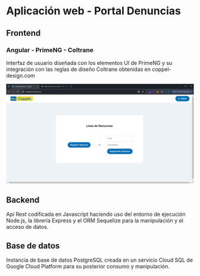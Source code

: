 # Aplicación web - Portal Denuncias
## Frontend
### Angular - PrimeNG - Coltrane
Interfaz de usuario diseñada con los elementos UI de PrimeNG y su integración con las reglas de diseño Coltrane obtenidas en coppel-design.com

![Panel denuncias](./img/panel-denuncias.jpg)

## Backend
Api Rest codificada en Javascript haciendo uso del entorno de ejecución Node.js, la librería Express y el ORM Sequelize para la manipulación y el acceso de datos.

## Base de datos
Instancia de base de datos PostgreSQL creada en un servicio Cloud SQL de Google Cloud Platform para su posterior consumo y manipulación.
